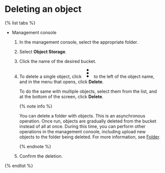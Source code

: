 # Deleting an object

{% list tabs %}

- Management console

  1. In the management console, select the appropriate folder.

  1. Select **Object Storage**.

  1. Click the name of the desired bucket.

  1. To delete a single object, click ![image](../../../_assets/vertical-ellipsis.svg) to the left of the object name, and in the menu that opens, click **Delete**.

      To do the same with multiple objects, select them from the list, and at the bottom of the screen, click **Delete**.

      {% note info %}

      You can delete a folder with objects. This is an asynchronous operation. Once run, objects are gradually deleted from the bucket instead of all at once. During this time, you can perform other operations in the management console, including upload new objects to the folder being deleted. For more information, see [Folder](../../concepts/object.md#folder).

      {% endnote %}

  1. Confirm the deletion.

{% endlist %}

